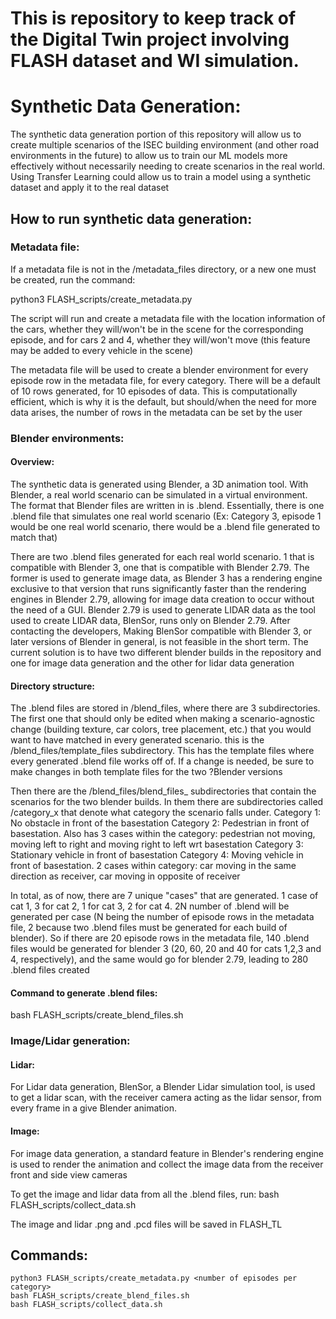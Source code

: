 # This is repository to keep track of the Digital Twin project involving FLASH dataset and WI simulation.





# Synthetic Data Generation:

The synthetic data generation portion of this repository will allow us to create multiple scenarios of the ISEC building environment (and other road environments in the future) to allow us to train our ML models more effectively without necessarily needing to create scenarios in the real world. Using Transfer Learning could allow us to train a model using a synthetic dataset and apply it to the real dataset


## How to run synthetic data generation:


### Metadata file:

If a metadata file is not in the /metadata_files directory, or a new one must be created, run the command:

python3 FLASH_scripts/create_metadata.py <number of episodes per category>

The script will run and create a metadata file with the location information of the cars, whether they will/won't be in the scene for the corresponding episode, and for cars 2 and 4, whether they will/won't move (this feature may be added to every vehicle in the scene)

The metadata file will be used to create a blender environment for every episode row in the metadata file, for every category. There will be a default of 10 rows generated, for 10 episodes of data. This is computationally efficient, which is why it is the default, but should/when the need for more data arises, the number of rows in the metadata can be set by the user



### Blender environments:


#### Overview:
The synthetic data is generated using Blender, a 3D animation tool. With Blender, a real world scenario can be simulated in a virtual environment. The format that Blender files are written in is .blend. Essentially, there is one .blend file that simulates one real world scenario (Ex: Category 3, episode 1 would be one real world scenario, there would be a .blend file generated to match that)

There are two .blend files generated for each real world scenario. 1 that is compatible with Blender 3, one that is compatible with Blender 2.79. The former is used to generate image data, as Blender 3 has a rendering engine exclusive to that version that runs significantly faster than the rendering engines in Blender 2.79, allowing for image data creation to occur without the need of a GUI. Blender 2.79 is used to generate LIDAR data as the tool used to create LIDAR data, BlenSor, runs only on Blender 2.79. After contacting the developers, Making BlenSor compatible with Blender 3, or later versions of Blender in general, is not feasible in the short term. The current solution is to have two different blender builds in the repository and one for image data generation and the other for lidar data generation

#### Directory structure:
The .blend files are stored in /blend_files, where there are 3 subdirectories. The first one that should only be edited when making a scenario-agnostic change (building texture, car colors, tree placement, etc.) that you would want to have matched in every generated scenario. this is the /blend_files/template_files subdirectory. This has the template files where every generated .blend file works off of. If a change is needed, be sure to make changes in both template files for the two ?Blender versions

Then there are the /blend_files/blend_files_<modality> subdirectories that contain the scenarios for the two blender builds. In them there are subdirectories called /category_x that denote what category the scenario falls under.
Category 1: No obstacle in front of the basestation 
Category 2: Pedestrian in front of basestation. Also has 3 cases within the category: pedestrian not moving, moving left to right and moving right to left wrt basestation
Category 3: Stationary vehicle in front of basestation
Category 4: Moving vehicle in front of basestation. 2 cases within category: car moving in the same direction as receiver, car moving in opposite of receiver

In total, as of now, there are 7 unique "cases" that are generated. 1 case of cat 1, 3 for cat 2, 1 for cat 3, 2 for cat 4. 2N number of .blend will be generated per case (N being the number of episode rows in the metadata file, 2 because two .blend files must be generated for each build of blender). So if there are 20 episode rows in the metadata file, 140 .blend files would be generated for blender 3 (20, 60, 20 and 40 for cats 1,2,3 and 4, respectively), and the same would go for blender 2.79, leading to 280 .blend files created

#### Command to generate .blend files:
bash FLASH_scripts/create_blend_files.sh

### Image/Lidar generation:
#### Lidar:
For Lidar data generation, BlenSor, a Blender Lidar simulation tool, is used to get a lidar scan, with the receiver camera acting as the lidar sensor, from every frame in a give Blender animation.

#### Image:
For image data generation, a standard feature in Blender's rendering engine is used to render the animation and collect the image data from the receiver front and side view cameras

To get the image and lidar data from all the .blend files, run:
bash FLASH_scripts/collect_data.sh

The image and lidar .png and .pcd files will be saved in FLASH_TL

## Commands:
```
python3 FLASH_scripts/create_metadata.py <number of episodes per category>
bash FLASH_scripts/create_blend_files.sh
bash FLASH_scripts/collect_data.sh
```
